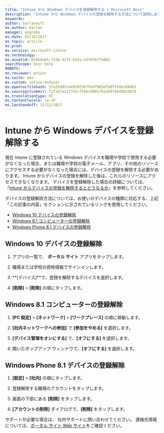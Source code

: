 ```yaml
---
title: "Intune から Windows デバイスを登録解除する | Microsoft Docs"
description: "Intune から Windows デバイスの登録を解除する方法について説明します"
keywords: 
author: barlanmsft
ms.author: barlan
manager: angrobe
ms.date: 03/16/2017
ms.topic: article
ms.prod: 
ms.service: microsoft-intune
ms.technology: 
ms.assetid: 018bda65-7238-41f5-b92a-e5f67b7fe085
searchScope: User help
ROBOTS: 
ms.reviewer: priyar
ms.suite: ems
ms.custom: intune-enduser
ms.openlocfilehash: 5fa35d853a6939256793d7903dfb8f3fdec84b63
ms.sourcegitcommit: f2f147a1177d1cf5bbc8001701eb8f44dd833b7d
ms.translationtype: HT
ms.contentlocale: ja-JP
ms.lasthandoff: 12/12/2017
---
```

# <a name="unenroll-your-windows-device-from-intune"></a>Intune から Windows デバイスを登録解除する

現在 Intune に登録されている Windows デバイスを職場や学校で使用する必要がなくなった場合、または職場や学校の電子メール、アプリ、その他のリソースにアクセスする必要がなくなった場合には、デバイスの登録を解除する必要があります。 Intune からデバイスの登録を解除した後は、これらのリソースにアクセスできなくなります。 デバイスを登録解除した場合の詳細については、「[Intune からデバイスの登録を解除するとどうなるか](what-happens-if-you-unenroll-your-device-from-intune-windows.md)」を参照してください。

デバイスの登録解除方法については、お使いのデバイスの種類に対応する、上記「この記事の内容」セクションに示されているリンクを使用してください。

-   [Windows 10 デバイスの登録解除](#unenroll-your-windows-10-device)
-   [Windows 8.1 コンピューターの登録解除](#unenroll-your-windows-81-computer)
-   [Windows Phone 8.1 デバイスの登録解除](#unenroll-your-windows-phone-81-device)

## <a name="unenroll-your-windows-10-device"></a>Windows 10 デバイスの登録解除

1.  アプリの一覧で、 **ポータル サイト** アプリをタップします。

2.  職場または学校の資格情報でサインインします。

3.  **[デバイス]**で、登録を解除するデバイスを選択します。

4.  **[削除]** &gt; **[削除]** の順にタップします。

## <a name="unenroll-your-windows-81-computer"></a>Windows 8.1 コンピューターの登録解除

1.  **[PC 設定]** &gt; **[ネットワーク]** &gt; **[ワークプレース]** の順に移動します。

2.  **[社内ネットワークへの参加]** で **[参加をやめる]** を選択します。

3.  **[デバイス管理をオンにする]** で、**[オフにする]** を選択します。

4.  開いたポップアップ ウィンドウで、**[オフにする]** を選択します。

## <a name="unenroll-your-windows-phone-81-device"></a>Windows Phone 8.1 デバイスの登録解除

1.  **[設定]** &gt; **[社内]** の順にタップします。

2.  登録解除する職場のアカウントをタップします。

3.  画面の下部にある **[削除]** をタップします。

4.  **[アカウントの削除]** ダイアログで、**[削除]** をタップします。

サポートが必要な場合は、 社内サポートに問い合わせてください。 連絡先情報については、[ポータル サイト Web サイト](https://portal.manage.microsoft.com#HelpDeskDialog)をご確認ください。
